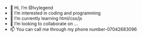 - 👋 Hi, I’m @Ivylegend
- 👀 I’m interested in coding and programming 
- 🌱 I’m currently learning html/css/js 
- 💞️ I’m looking to collaborate on ...
- 📫 You can call me through my phone number-07042683096

<!---
Ivylegend/Ivylegend is a ✨ special ✨ repository because its `README.md` (this file) appears on your GitHub profile.
You can click the Preview link to take a look at your changes.
--->
